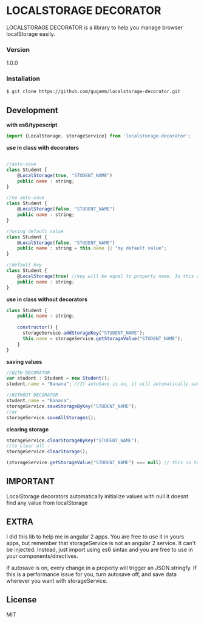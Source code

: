 # LOCALSTORAGE DECORATOR

LOCALSTORAGE DECORATOR is a library to help you manage browser localStorage easily.
### Version
1.0.0
### Installation

```sh
$ git clone https://github.com/gugamm/localstorage-decorator.git
```

Development
----

**with es6/typescript**
```javascript
import {LocalStorage, storageService} from 'localstorage-decorator';
```

**use in class with decorators**
```javascript

//auto-save
class Student {
    @LocalStorage(true, "STUDENT_NAME")
    public name : string;
}

//no auto-save
class Student {
    @LocalStorage(false, "STUDENT_NAME")
    public name : string;
}

//using default value
class Student {
    @LocalStorage(false, "STUDENT_NAME")
    public name : string = this.name || "my default value";
}

//default key
class Student {
    @LocalStorage(true) //key will be equal to property name. In this case, "name"
    public name : string;
}
```

**use in class without decorators**
```javascript
class Student {
    public name : string;
    
    constructor() {
      storageService.addStorageKey("STUDENT_NAME");
      this.name = storageService.getStorageValue("STUDENT_NAME");
    }
}
```
**saving values**
```javascript
//WITH DECORATOR
var student : Student = new Student();
student.name = "Banana"; //If autoSave is on, it will automatically save. Otherwise, use storageService

//WITHOUT DECORATOR
student.name = "Banana";
storageService.saveStorageByKey("STUDENT_NAME");
//or
storageService.saveAllStorages();
```
**clearing storage**
```javascript
storageService.clearStorageByKey("STUDENT_NAME");
//to clear all :
storageService.clearStorage();

(storageService.getStorageValue("STUDENT_NAME") === null) // this is true now
```

IMPORTANT
----
LocalStorage decorators automatically initialize values with null it doesnt find any value from localStorage

EXTRA
----
I did this lib to help me in angular 2 apps. You are free to use it in yours apps, but remember that storageService is not an angular 2 service. It can't be injected. Instead, just import using es6 sintax and you are free to use in your components/directives.

If autosave is on, every change in a property will trigger an JSON.stringfy. If this is a performance issue for you, turn autosave off, and save data wherever you want with storageService.

License
----

MIT

